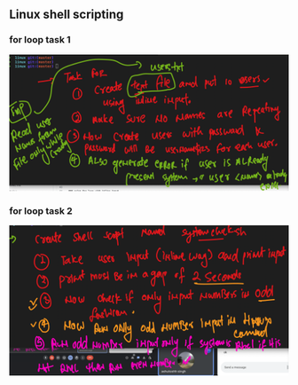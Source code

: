 ## Linux shell scripting 

### for loop task 1 


<img src="for1.png">

### for loop task 2 

<img src="for2.png">


